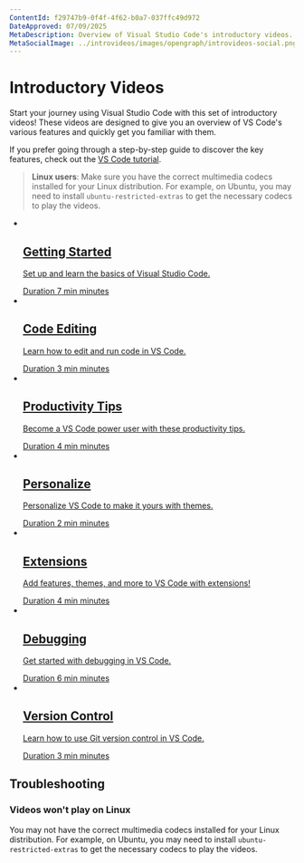 ```yaml
---
ContentId: f29747b9-0f4f-4f62-b0a7-037ffc49d972
DateApproved: 07/09/2025
MetaDescription: Overview of Visual Studio Code's introductory videos.
MetaSocialImage: ../introvideos/images/opengraph/introvideos-social.png
---
```

# Introductory Videos

Start your journey using Visual Studio Code with this set of introductory videos! These videos are designed to give you an overview of VS Code's various features and quickly get you familiar with them.

If you prefer going through a step-by-step guide to discover the key features, check out the [VS Code tutorial](/docs/getstarted/getting-started.md).

>**Linux users**: Make sure you have the correct multimedia codecs installed for your Linux distribution. For example, on Ubuntu, you may need to install `ubuntu-restricted-extras` to get the necessary codecs to play the videos.

<ul class="video-list">
	<li class="video">
            <a href="/docs/introvideos/basics">
			<img src="/assets/docs/getstarted/introvideos/getting-started.png" alt aria-hidden="true" class="thumb"/>
			<div class="info">
                <h2 class="title faux-h3">Getting Started</h2>
				<p class="description">Set up and learn the basics of Visual Studio Code.</p>
				<span class="duration"><span class="sr-only">Duration </span>7<span aria-hidden="true"> min</span><span class="sr-only"> minutes</span></span>
			</div>
		</a>
	</li>
	<li class="video">
		<a href="/docs/introvideos/codeediting">
			<img src="/assets/docs/getstarted/introvideos/code-editing.png" alt aria-hidden="true" class="thumb"/>
			<div class="info">
				<h2 class="title faux-h3">Code Editing</h2>
				<p class="description">Learn how to edit and run code in VS Code.</p>
				<span class="duration"><span class="sr-only">Duration </span>3<span aria-hidden="true"> min</span><span class="sr-only"> minutes</span></span>
			</div>
		</a>
	</li>
	<li class="video">
		<a href="/docs/introvideos/productivity">
			<img src="/assets/docs/getstarted/introvideos/productivity-tips.png" alt aria-hidden="true" class="thumb"/>
			<div class="info">
				<h2 class="title faux-h3">Productivity Tips</h2>
				<p class="description">Become a VS Code power user with these productivity tips.</p>
				<span class="duration"><span class="sr-only">Duration </span>4<span aria-hidden="true"> min</span><span class="sr-only"> minutes</span></span>
			</div>
		</a>
    </li>
	<li class="video">
		<a href="/docs/introvideos/configure">
			<img src="/assets/docs/getstarted/introvideos/personalize-themes.png" alt aria-hidden="true" class="thumb"/>
			<div class="info">
				<h2 class="title faux-h3">Personalize</h2>
				<p class="description">Personalize VS Code to make it yours with themes.</p>
				<span class="duration"><span class="sr-only">Duration </span>2<span aria-hidden="true"> min</span><span class="sr-only"> minutes</span></span>
			</div>
		</a>
	</li>
	<li class="video">
		<a href="/docs/introvideos/extend">
			<img src="/assets/docs/getstarted/introvideos/extensions.png" alt aria-hidden="true" class="thumb"/>
			<div class="info">
				<h2 class="title faux-h3">Extensions</h2>
				<p class="description">Add features, themes, and more to VS Code with extensions!</p>
				<span class="duration"><span class="sr-only">Duration </span>4<span aria-hidden="true"> min</span><span class="sr-only"> minutes</span></span>
			</div>
		</a>
	</li>
	<li class="video">
		<a href="/docs/introvideos/debugging">
			<img src="/assets/docs/getstarted/introvideos/debugging.png" alt aria-hidden="true" class="thumb"/>
			<div class="info">
				<h2 class="title faux-h3">Debugging</h2>
				<p class="description">Get started with debugging in VS Code.</p>
				<span class="duration"><span class="sr-only">Duration </span>6<span aria-hidden="true"> min</span><span class="sr-only"> minutes</span></span>
			</div>
		</a>
	</li>
	<li class="video">
		<a href="/docs/introvideos/versioncontrol">
			<img src="/assets/docs/getstarted/introvideos/version-control.png" alt aria-hidden="true" class="thumb"/>
			<div class="info">
				<h2 class="title faux-h3">Version Control</h2>
				<p class="description">Learn how to use Git version control in VS Code.</p>
				<span class="duration"><span class="sr-only">Duration </span>3<span aria-hidden="true"> min</span><span class="sr-only"> minutes</span></span>
			</div>
		</a>
	</li>
</ul>

## Troubleshooting

### Videos won't play on Linux

You may not have the correct multimedia codecs installed for your Linux distribution. For example, on Ubuntu, you may need to install `ubuntu-restricted-extras` to get the necessary codecs to play the videos.
